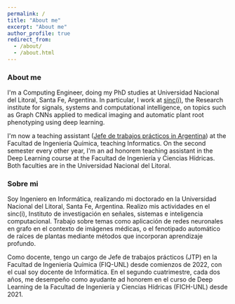 ```yaml
---
permalink: /
title: "About me"
excerpt: "About me"
author_profile: true
redirect_from: 
  - /about/
  - /about.html
---
```


### About me

I'm a Computing Engineer, doing my PhD studies at Universidad Nacional del Litoral, Santa Fe, Argentina. In particular, I work at [sinc(i)](https://sinc.unl.edu.ar/), the Research institute for signals, systems and computational intelligence, on topics such as Graph CNNs applied to medical imaging and automatic plant root phenotyping using deep learning.

I'm now a teaching assistant ([Jefe de trabajos prácticos in Argentina](https://en.wikipedia.org/wiki/Academic_ranks_in_Argentina)) at the Facultad de Ingeniería Química, teaching Informatics. On the second semester every other year, I'm an ad honorem teaching assistant in the Deep Learning course at the Facultad de Ingeniería y Ciencias Hídricas. Both faculties are in the Universidad Nacional del Litoral.

### Sobre mi

Soy Ingeniero en Informática, realizando mi doctorado en la Universidad Nacional del Litoral, Santa Fe, Argentina. Realizo mis actividades en el sinc(i), Instituto de investigación en señales, sistemas e inteligencia computacional. Trabajo sobre temas como aplicación de redes neuronales en grafo en el contexto de imágenes médicas, o el fenotipado automático de raíces de plantas mediante métodos que incorporan aprendizaje profundo.

Como docente, tengo un cargo de Jefe de trabajos prácticos (JTP) en la Facultad de Ingeniería Química (FIQ-UNL) desde comienzos de 2022, con el cual soy docente de Informática. En el segundo cuatrimestre, cada dos años, me desempeño como ayudante ad honorem en el curso de Deep Learning de la Facultad de Ingeniería y Ciencias Hídricas (FICH-UNL) desde 2021.
